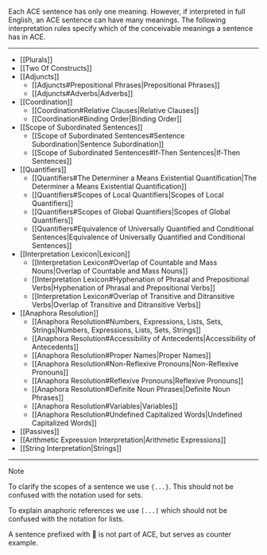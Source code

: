 Each ACE sentence has only one meaning. However, if interpreted in full English, an ACE sentence can have many meanings. The following interpretation rules specify which of the conceivable meanings a sentence has in ACE. 

---

* [[Plurals]]
* [[Two Of Constructs]]
* [[Adjuncts]]
	* [[Adjuncts#Prepositional Phrases|Prepositional Phrases]]
	* [[Adjuncts#Adverbs|Adverbs]]
* [[Coordination]]
	* [[Coordination#Relative Clauses|Relative Clauses]]
	* [[Coordination#Binding Order|Binding Order]]
* [[Scope of Subordinated Sentences]]
	* [[Scope of Subordinated Sentences#Sentence Subordination|Sentence Subordination]]
	* [[Scope of Subordinated Sentences#If-Then Sentences|If-Then Sentences]]
* [[Quantifiers]]
	* [[Quantifiers#The Determiner a Means Existential Quantification|The Determiner a Means Existential Quantification]]
	* [[Quantifiers#Scopes of Local Quantifiers|Scopes of Local Quantifiers]]
	* [[Quantifiers#Scopes of Global Quantifiers|Scopes of Global Quantifiers]]
	* [[Quantifiers#Equivalence of Universally Quantified and Conditional Sentences|Equivalence of Universally Quantified and Conditional Sentences]]
* [[Interpretation Lexicon|Lexicon]]
	* [[Interpretation Lexicon#Overlap of Countable and Mass Nouns|Overlap of Countable and Mass Nouns]]
	* [[Interpretation Lexicon#Hyphenation of Phrasal and Prepositional Verbs|Hyphenation of Phrasal and Prepositional Verbs]]
	* [[Interpretation Lexicon#Overlap of Transitive and Ditransitive Verbs|Overlap of Transitive and Ditransitive Verbs]]
* [[Anaphora Resolution]]
	* [[Anaphora Resolution#Numbers, Expressions, Lists, Sets, Strings|Numbers, Expressions, Lists, Sets, Strings]]
	* [[Anaphora Resolution#Accessibility of Antecedents|Accessibility of Antecedents]]
	* [[Anaphora Resolution#Proper Names|Proper Names]]
	* [[Anaphora Resolution#Non-Reflexive Pronouns|Non-Reflexive Pronouns]]
	* [[Anaphora Resolution#Reflexive Pronouns|Reflexive Pronouns]]
	* [[Anaphora Resolution#Definite Noun Phrases|Definite Noun Phrases]]
	* [[Anaphora Resolution#Variables|Variables]]
	* [[Anaphora Resolution#Undefined Capitalized Words|Undefined Capitalized Words]]
* [[Passives]]
* [[Arithmetic Expression Interpretation|Arithmetic Expressions]]
* [[String Interpretation|Strings]]

---

>[!note]
>To clarify the scopes of a sentence we use `{...}`. This should not be confused with the notation used for sets. 
>
>To explain anaphoric references we use `[...]` which should not be confused with the notation for lists. 
>
>A sentence prefixed with 🚫 is not part of ACE, but serves as counter example.
